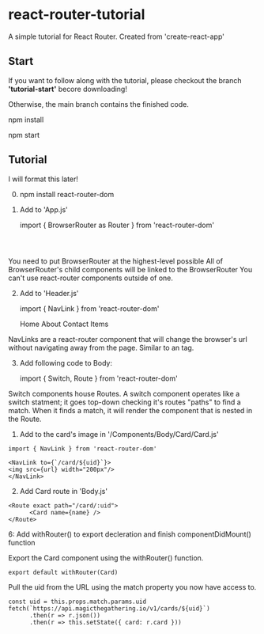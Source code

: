 # react-router-tutorial
A simple tutorial for React Router.  Created from 'create-react-app'

## Start
If you want to follow along with the tutorial, please checkout the branch **'tutorial-start'** becore downloading!

Otherwise, the main branch contains the finished code.


npm install

npm start

## Tutorial

I will format this later!


0. npm install react-router-dom

1. Add <Route /> to 'App.js'

      import { BrowserRouter as Router } from 'react-router-dom'

      <Router>
        <Header />
        <Body name={name} />
      </Router>

You need to put BrowserRouter at the highest-level possible
All of BrowserRouter's child components will be linked to the BrowserRouter
You can't use react-router components outside of one.

2. Add <NavLink> to 'Header.js'

      import { NavLink } from 'react-router-dom'

      <NavLink className={linkClass} to="/">Home</NavLink>
      <NavLink className={linkClass} to="/about">About</NavLink>
      <NavLink className={linkClass} to="/contact">Contact</NavLink>
      <NavLink className={linkClass} to="/items">Items</NavLink>

NavLinks are a react-router component that will change the browser's url without navigating away from the page.
Similar to an <a> tag.

3. Add following code to Body:

    import { Switch, Route } from 'react-router-dom'

    <Switch>
      <Route exact path="/about">
        <About name={name} />
      </Route>
      <Route exact path="/items">
        <Items name={name} />
      </Route>
      <Route exact path="/contact">
        <Contact name={name} />
      </Route>
      <Route exact path="/">
        <Home name={name} />
      </Route>
    </Switch>

Switch components house Routes.
A switch component operates like a switch statment; it goes top-down checking it's routes "paths" to find a match.
When it finds a match, it will render the component that is nested in the Route.

1. Add <NavLink /> to the card's image in '/Components/Body/Card/Card.js'

```
import { NavLink } from 'react-router-dom'
```
```
<NavLink to={`/card/${uid}`}>
<img src={url} width="200px"/>
</NavLink>
```
2. Add Card route in 'Body.js'

```
<Route exact path="/card/:uid">
      <Card name={name} />
</Route>
```

6: Add withRouter() to export decleration and finish componentDidMount() function

Export the Card component using the withRouter() function.
```
export default withRouter(Card)
```

Pull the uid from the URL using the match property you now have access to.
```
const uid = this.props.match.params.uid
fetch(`https://api.magicthegathering.io/v1/cards/${uid}`)
      .then(r => r.json())
      .then(r => this.setState({ card: r.card }))
```
